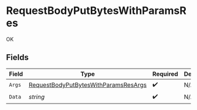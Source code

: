# RequestBodyPutBytesWithParamsRes

OK


## Fields

| Field                                                                                                   | Type                                                                                                    | Required                                                                                                | Description                                                                                             |
| ------------------------------------------------------------------------------------------------------- | ------------------------------------------------------------------------------------------------------- | ------------------------------------------------------------------------------------------------------- | ------------------------------------------------------------------------------------------------------- |
| `Args`                                                                                                  | [RequestBodyPutBytesWithParamsResArgs](../../models/operations/requestbodyputbyteswithparamsresargs.md) | :heavy_check_mark:                                                                                      | N/A                                                                                                     |
| `Data`                                                                                                  | *string*                                                                                                | :heavy_check_mark:                                                                                      | N/A                                                                                                     |